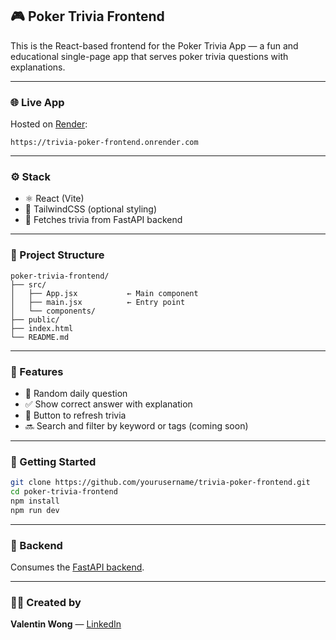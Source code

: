 ## 🎮 Poker Trivia Frontend

This is the React-based frontend for the Poker Trivia App — a fun and educational single-page app that serves poker trivia questions with explanations.

---

### 🌐 Live App

Hosted on [Render](https://render.com):

```
https://trivia-poker-frontend.onrender.com
```

---

### ⚙️ Stack

* ⚛️ React (Vite)
* 🎨 TailwindCSS (optional styling)
* 📡 Fetches trivia from FastAPI backend

---

### 📁 Project Structure

```
poker-trivia-frontend/
├── src/
│   ├── App.jsx           ← Main component
│   ├── main.jsx          ← Entry point
│   └── components/
├── public/
├── index.html
└── README.md
```

---

### 🎯 Features

* 🔀 Random daily question
* ✅ Show correct answer with explanation
* 🔁 Button to refresh trivia
* 🔜 Search and filter by keyword or tags (coming soon)

---

### 🚀 Getting Started

```bash
git clone https://github.com/yourusername/trivia-poker-frontend.git
cd poker-trivia-frontend
npm install
npm run dev
```

---

### 🔗 Backend

Consumes the [FastAPI backend](https://trivia-poker-backend.onrender.com).

---

### 🧑‍💻 Created by

**Valentin Wong** — [LinkedIn](https://www.linkedin.com/in/valentin-w-2a04bb261)
